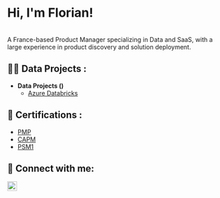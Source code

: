 <h1>Hi, I'm Florian! </h1><br/>A France-based Product Manager specializing in Data and SaaS, with a large experience in product discovery and solution deployment.
<h2>👨‍💻 Data Projects :</h2>

- <b>Data Projects ()</b>
  - [Azure Databricks](https://github.com/joshmadakor1/Algorithms-Practice)

<h2> 💬 Certifications :</h2>
  <ul>
  <li><a href="https://www.credly.com/badges/97858630-b0f4-4d74-b8a2-571dbd697801/linked_in_profile" target="_blank">PMP</a></li>
  <li><a href="https://www.credly.com/badges/4ef55401-1eb8-4f56-9f0b-69e4302b2fce/linked_in_profile" target="_blank">CAPM</a></li>
  <li><a href="https://www.credly.com/badges/2f410034-27f3-46ab-a6dc-b6b5142c08ef/linked_in_profile" target="_blank">PSM1</a></li>
</ul>
<h2> 🤳 Connect with me:</h2>

[<img align="left" alt="JoshMadakor | LinkedIn" width="22px" src="https://cdn.jsdelivr.net/npm/simple-icons@v3/icons/linkedin.svg" />][linkedin]

[linkedin]: https://www.linkedin.com/in/florian-mattana/
